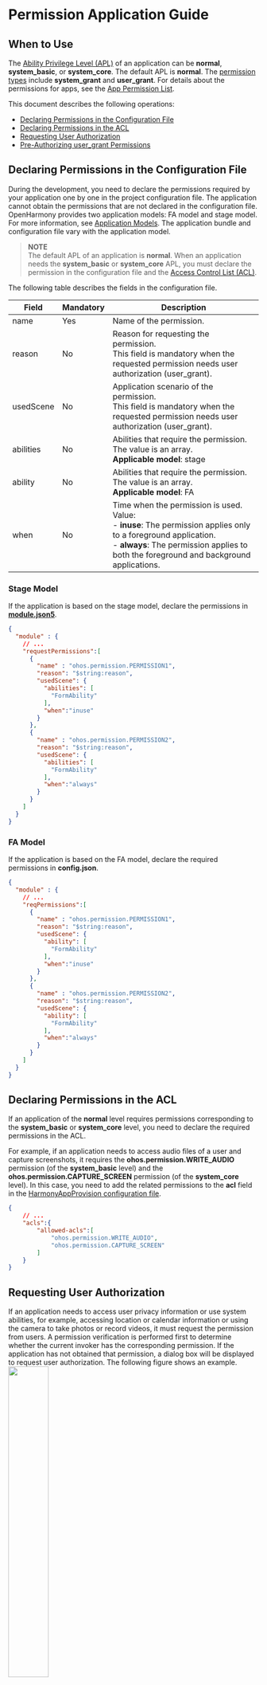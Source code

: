 # Permission Application Guide

## When to Use

The [Ability Privilege Level (APL)](accesstoken-overview.md#app-apls) of an application can be **normal**, **system_basic**, or **system_core**. The default APL is **normal**. The [permission types](accesstoken-overview.md#permission-types) include **system_grant** and **user_grant**. For details about the permissions for apps, see the [App Permission List](permission-list.md).

This document describes the following operations:

- [Declaring Permissions in the Configuration File](#declaring-permissions-in-the-configuration-file)
- [Declaring Permissions in the ACL](#declaring-permissions-in-the-acl)
- [Requesting User Authorization](#requesting-user-authorization)
- [Pre-Authorizing user_grant Permissions](#pre-authorizing-user_grant-permissions)

## Declaring Permissions in the Configuration File

During the development, you need to declare the permissions required by your application one by one in the project configuration file. The application cannot obtain the permissions that are not declared in the configuration file. OpenHarmony provides two application models: FA model and stage model. For more information, see [Application Models](../application-models/application-model-description.md). The application bundle and configuration file vary with the application model.

> **NOTE**<br>The default APL of an application is **normal**. When an application needs the **system_basic** or **system_core** APL, you must declare the permission in the configuration file and the [Access Control List (ACL)](#declaring-permissions-in-the-acl).

The following table describes the fields in the configuration file.

| Field     | Mandatory| Description                                                        |
| --------- | -------- | ------------------------------------------------------------ |
| name      | Yes      | Name of the permission.                                                  |
| reason    | No      | Reason for requesting the permission.<br>This field is mandatory when the requested permission needs user authorization (user_grant).|
| usedScene | No      | Application scenario of the permission.<br>This field is mandatory when the requested permission needs user authorization (user_grant).|
| abilities | No      | Abilities that require the permission. The value is an array.<br>**Applicable model**: stage|
| ability   | No      | Abilities that require the permission. The value is an array.<br>**Applicable model**: FA|
| when      | No      | Time when the permission is used. <br>Value:<br>- **inuse**: The permission applies only to a foreground application.<br>- **always**: The permission applies to both the foreground and background applications.|

### Stage Model

If the application is based on the stage model, declare the permissions in [**module.json5**](../quick-start/module-configuration-file.md).

```json
{
  "module" : {
    // ...
    "requestPermissions":[
      {
        "name" : "ohos.permission.PERMISSION1",
        "reason": "$string:reason",
        "usedScene": {
          "abilities": [
            "FormAbility"
          ],
          "when":"inuse"
        }
      },
      {
        "name" : "ohos.permission.PERMISSION2",
        "reason": "$string:reason",
        "usedScene": {
          "abilities": [
            "FormAbility"
          ],
          "when":"always"
        }
      }
    ]
  }
}
```

### FA Model

If the application is based on the FA model, declare the required permissions in **config.json**.

```json
{
  "module" : {
    // ...
    "reqPermissions":[
      {
        "name" : "ohos.permission.PERMISSION1",
        "reason": "$string:reason",
        "usedScene": {
          "ability": [
            "FormAbility"
          ],
          "when":"inuse"
        }
      },
      {
        "name" : "ohos.permission.PERMISSION2",
        "reason": "$string:reason",
        "usedScene": {
          "ability": [
            "FormAbility"
          ],
          "when":"always"
        }
      }
    ]
  }
}
```

## Declaring Permissions in the ACL

If an application of the **normal** level requires permissions corresponding to the **system_basic** or **system_core** level, you need to declare the required permissions in the ACL.

For example, if an application needs to access audio files of a user and capture screenshots, it requires the **ohos.permission.WRITE_AUDIO** permission (of the **system_basic** level) and the **ohos.permission.CAPTURE_SCREEN** permission (of the **system_core** level). In this case, you need to add the related permissions to the **acl** field in the [HarmonyAppProvision configuration file](app-provision-structure.md).

```json
{
	// ...
	"acls":{
		"allowed-acls":[
			"ohos.permission.WRITE_AUDIO",
            "ohos.permission.CAPTURE_SCREEN"
		]
	}
}
```

## Requesting User Authorization

If an application needs to access user privacy information or use system abilities, for example, accessing location or calendar information or using the camera to take photos or record videos, it must request the permission from users. A permission verification is performed first to determine whether the current invoker has the corresponding permission. If the application has not obtained that permission, a dialog box will be displayed to request user authorization. The following figure shows an example.
<img src="figures/permission-read_calendar.png" width="40%;" />

> **NOTE**<br>Each time before an API protected by a permission is accessed, the [**requestPermissionsFromUser()**](../reference/apis/js-apis-abilityAccessCtrl.md#requestpermissionsfromuser9) API will be called to request user authorization. After a permission is dynamically granted, the user may revoke the permission. Therefore, the previously granted authorization status cannot be persistent.

### Stage Model

Example: Request the permission to read calendar information for an app.

1. Apply for the **ohos.permission.READ_CALENDAR** permission. For details, see [Declaring Permissions in the Configuration File](#declaring-permissions-in-the-configuration-file).

2. Call [**requestPermissionsFromUser()**](../reference/apis/js-apis-abilityAccessCtrl.md#requestpermissionsfromuser9) in the **onWindowStageCreate()** callback of the UIAbility to dynamically apply for the permission, or request user authorization on the UI based on service requirements. The return value of [requestPermissionsFromUser()](../reference/apis/js-apis-abilityAccessCtrl.md#requestpermissionsfromuser9) indicates whether the app has the target permission. If yes, the target API can be called normally.
   
   Request user authorization in UIAbility.
   
   ```typescript
   import UIAbility from '@ohos.app.ability.UIAbility';
   import window from '@ohos.window';
   import abilityAccessCtrl from '@ohos.abilityAccessCtrl';
   import { Permissions } from '@ohos.abilityAccessCtrl';
   
   export default class EntryAbility extends UIAbility {
       // ...
   
       onWindowStageCreate(windowStage: window.WindowStage) {
           // Main window is created, set main page for this ability
           let context = this.context;
           let AtManager = abilityAccessCtrl.createAtManager();
           // The return value of requestPermissionsFromUser determines whether to display a dialog box to request user authorization.
           const permissions: Array<Permissions> = ['ohos.permission.READ_CALENDAR'];
           AtManager.requestPermissionsFromUser(context, permissions).then((data) => {
               console.info(`[requestPermissions] data: ${JSON.stringify(data)}`);
               let grantStatus: Array<number> = data.authResults;
               if (grantStatus[0] === -1) {
                   // The authorization fails.
               } else {
                   // The authorization is successful.
               }
           }).catch((err) => {
               console.error(`[requestPermissions] Failed to start request permissions. Error: ${JSON.stringify(err)}`);
           })
           
           // ...
       }
   }
   ```
   
   Request user authorization on the UI.
   ```typescript
   import abilityAccessCtrl from '@ohos.abilityAccessCtrl';
   import { Permissions } from '@ohos.abilityAccessCtrl';
   import common from '@ohos.app.ability.common';
   
   @Entry
   @Component
   struct Index {
     reqPermissions() {
       let context = getContext(this) as common.UIAbilityContext;
       let AtManager = abilityAccessCtrl.createAtManager();
       // The return value of requestPermissionsFromUser determines whether to display a dialog box to request user authorization.
       const permissions: Array<Permissions> = ['ohos.permission.READ_CALENDAR'];
       AtManager.requestPermissionsFromUser(context, permissions).then((data) => {
         console.info(`[requestPermissions] data: ${JSON.stringify(data)}`);
         let grantStatus: Array<number> = data.authResults;
         if (grantStatus[0] === -1) {
           // The authorization fails.
         } else {
           // The authorization is successful.
         }
       }).catch((err) => {
         console.error(`[requestPermissions] Failed to start request permissions. Error: ${JSON.stringify(err)}`);
       })
     }
   
     // Page display.
     build() {
       // ...
     }
   }
   ```

### FA Model

Call [requestPermissionsFromUser()](../reference/apis/js-apis-inner-app-context.md#contextrequestpermissionsfromuser7) to request user authorization.

```js
// onWindowStageCreate() of Ability
onWindowStageCreate() {
    let context = this.context;
    let array:Array<string> = ["ohos.permission.PERMISSION2"];
    // The return value of requestPermissionsFromUser determines whether to display a dialog box to request user authorization.
    context.requestPermissionsFromUser(array).then(function(data) {
        console.log("data:" + JSON.stringify(data));
        console.log("data permissions:" + JSON.stringify(data.permissions));
        console.log("data result:" + JSON.stringify(data.authResults));
    }, (err) => {
        console.error('Failed to start ability', err.code);
    });
}
```
## Pre-Authorizing user_grant Permissions
By default, the **user_grant** permissions must be dynamically authorized by the user through a dialog box. However, for pre-installed apps, you can pre-authroize the permissions, for example, the **ohos.permission.MICROPHONE** permission, in the [**install_list_permission.json**](https://gitee.com/openharmony/vendor_hihope/blob/master/rk3568/preinstall-config/install_list_permissions.json) file to prevent the user authorization dialog box from being displayed. The **install_list_permissions.json** file is in the **/system/etc/app/** directory on a device. When the device is started, the **install_list_permissions.json** file is loaded. When the application is installed, the **user_grant** permissions in the file are granted. The **install_list_permissions.json** file contains the following fields:

- **bundleName**: bundle name of the application.
- `app_signature`: fingerprint information of the application. For details, see [Application Privilege Configuration Guide](../../device-dev/subsystems/subsys-app-privilege-config-guide.md#configuration-in-install-list-capabilityjson).
- **permissions**: **name** specifies the name of the **user_grant** permission to pre-authorize. **userCancellable** specifies whether the user can revoke the pre-authorization. The value **true** means the user can revoke the pre-authorization; the vaue **false** means the opposite.

> **NOTE**<br>This file is available only for preinstalled applications.

```json
[
  // ...
  {
    "bundleName": "com.example.myapplication", // Bundle Name.
    "app_signature": ["****"], // Fingerprint information.
    "permissions":[
      {
        "name": "ohos.permission.PERMISSION_X", // Permission to pre-authorize.
        "userCancellable": false // The user cannot revoke the authorization.
      },
      {
        "name": "ohos.permission.PERMISSION_X", // Permission to pre-authorize.
        "userCancellable": true // The user can revoke the authorization.
      }
    ]
  }
]
```
<!--no_check-->